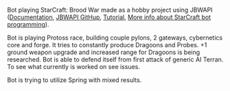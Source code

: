 Bot playing StarCraft: Brood War made as a hobby project using JBWAPI ([Documentation](https://javabwapi.github.io/JBWAPI/overview-summary.html), [JBWAPI GitHup](https://github.com/JavaBWAPI/JBWAPI), [Tutorial](https://github.com/JavaBWAPI/Java-BWAPI-Tutorial/wiki), [More info about StarCraft bot programming](https://sscaitournament.com/)).

Bot is playing Protoss race, building couple pylons, 2 gateways, cybernetics core and forge. It tries to constantly produce Dragoons and Probes. 
+1 ground weapon upgrade and increased range for Dragoons is being researched. Bot is able to defend itself from first attack of generic AI Terran.
To see what currently is worked on see issues.

Bot is trying to utilize Spring with mixed results.

